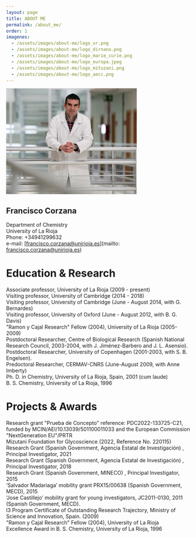 ```yaml
---
layout: page
title: ABOUT ME
permalink: /about_me/
order: 1 
imagenes:
  - /assets/images/about-me/logo_ur.png
  - /assets/images/about-me/logo_dirnano.png
  - /assets/images/about-me/logo_marie_curie.png
  - /assets/images/about-me/logo_europa.jpeg
  - /assets/images/about-me/logo_mituzani.png
  - /assets/images/about-me/logo_aecc.png
---
```

![Francisco Corzana](/assets/images/about-me/foto.jpeg)

## Francisco Corzana
Department of Chemistry\
University of La Rioja\
Phone: +34941299632\
e-mail: [francisco.corzana@unirioja.es](mailto: francisco.corzana@unirioja.es)

# Education & Research
Associate professor, University of La Rioja (2009 - present)\
Visiting professor, University of Cambridge (2014 - 2018)\
​Visiting professor, University of Cambridge (June - August 2014, with G. Bernardes)\
Visiting professor, University of Oxford (June - August 2012, with B. G. Davis)\
"Ramon y Cajal Research" Fellow (2004), University of La Rioja (2005-2009)\
Postdoctoral Researcher, Centre of Biological Research (Spanish National Research Council, 2003-2004, with J. Jiménez-Barbero and J. L. Asensio).\
Postdoctoral Researcher, University of Copenhagen (2001-2003, with S. B. Engelsen).\
Predoctoral Researcher, CERMAV-CNRS (June-August 2009, with Anne Imberty)\
Ph. D. in Chemistry, University of La Rioja, Spain, 2001 (cum laude)\
B. S. Chemistry, University of La Rioja, 1996

# Projects & Awards
Research grant "Prueba de Concepto" reference: PDC2022-133725-C21, funded by MCIN/AEI/10.13039/501100011033 and the European Commission "NextGeneration EU"/PRTR\
Mizutani Foundation for Glycoscience (2022, Reference No. 220115)\
​Research Grant (Spanish Government,  Agencia Estatal de Investigación) , Principal Investigator, 2021\
Research Grant (Spanish Government,  Agencia Estatal de Investigación) , Principal Investigator, 2018\
Research Grant (Spanish Government, MINECO) , Principal Investigator, 2015\
‘Salvador Madariaga’ mobility grant PRX15/00638  (Spanish Government, MECD), 2015\
‘Jose Castillejo’ mobility grant for young investigators,  JC2011-0130, 2011 (Spanish Government, MECD).\
I3 Program Certificate of Outstanding Research Trajectory, Ministry of Science and Innovation, Spain. (2009)\
​"Ramon y Cajal Research" Fellow (2004), University of La Rioja\
Excellence Award in B. S. Chemistry, University of La Rioja, 1996
